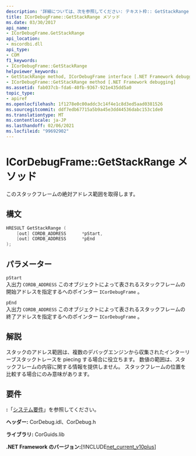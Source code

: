 ```yaml
---
description: '詳細については、次を参照してください: テキスト枠:: GetStackRange メソッド'
title: ICorDebugFrame::GetStackRange メソッド
ms.date: 03/30/2017
api_name:
- ICorDebugFrame.GetStackRange
api_location:
- mscordbi.dll
api_type:
- COM
f1_keywords:
- ICorDebugFrame::GetStackRange
helpviewer_keywords:
- GetStackRange method, ICorDebugFrame interface [.NET Framework debugging]
- ICorDebugFrame::GetStackRange method [.NET Framework debugging]
ms.assetid: fab037cb-fda6-40fb-9367-921e435dd5a0
topic_type:
- apiref
ms.openlocfilehash: 1f1278e0c00addc3c14f4e1c8d3ed5aad0381526
ms.sourcegitcommit: ddf7edb67715a5b9a45e3dd44536dabc153c1de0
ms.translationtype: MT
ms.contentlocale: ja-JP
ms.lasthandoff: 02/06/2021
ms.locfileid: "99692902"
---
```

# <a name="icordebugframegetstackrange-method"></a>ICorDebugFrame::GetStackRange メソッド

このスタックフレームの絶対アドレス範囲を取得します。  
  
## <a name="syntax"></a>構文  
  
```cpp  
HRESULT GetStackRange (  
    [out] CORDB_ADDRESS      *pStart,
    [out] CORDB_ADDRESS      *pEnd  
);  
```  
  
## <a name="parameters"></a>パラメーター  

 `pStart`  
 入出力 `CORDB_ADDRESS` このオブジェクトによって表されるスタックフレームの開始アドレスを指定するへのポインター `ICorDebugFrame` 。  
  
 `pEnd`  
 入出力 `CORDB_ADDRESS` このオブジェクトによって表されるスタックフレームの終了アドレスを指定するへのポインター `ICorDebugFrame` 。  
  
## <a name="remarks"></a>解説  

 スタックのアドレス範囲は、複数のデバッグエンジンから収集されたインターリーブスタックトレースを piecing する場合に役立ちます。 数値の範囲は、スタックフレームの内容に関する情報を提供しません。 スタックフレームの位置を比較する場合にのみ意味があります。  
  
## <a name="requirements"></a>要件  

 **:**「[システム要件](../../get-started/system-requirements.md)」を参照してください。  
  
 **ヘッダー:** CorDebug.idl、CorDebug.h  
  
 **ライブラリ:** CorGuids.lib  
  
 **.NET Framework のバージョン:**[!INCLUDE[net_current_v10plus](../../../../includes/net-current-v10plus-md.md)]
